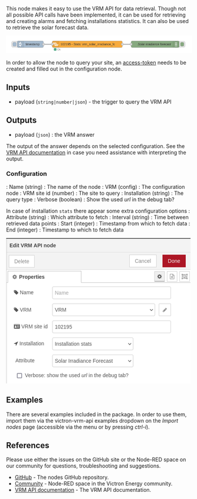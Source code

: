 This node makes it easy to use the VRM API for data retrieval. Though not all 
possible API calls have been implemented, it can be used for retrieving and
creating alarms and fetching installations statistics. It can also be used to
retrieve the solar forecast data.

![VRM API flow](./img/vrm-api-flow.png)

In order to allow the node to query your site, an
[access-token](https://vrm.victronenergy.com/access-tokens) needs to be created
and filled out in the configuration node.

## Inputs

* payload (`string|number|json`) - the trigger to query the VRM API

## Outputs

* payload (`json`) : the VRM answer

The output of the answer depends on the selected configuration. See the [VRM API documentation](https://vrm-api-docs.victronenergy.com/#)
in case you need assistance with interpreting the output.

### Configuration

: Name (string) : The name of the node
: VRM (config) : The configuration node
: VRM site id (number) : The site to query
: Installation (string) : The query type
: Verbose (boolean) : Show the used _url_ in the debug tab?

In case of installation `stats` there appear some extra configuration options
: Attribute (string) : Which attribute to fetch
: Interval (string) : Time between retrieved data points
: Start (integer) : Timestamp from which to fetch data
: End (integer) : Timestamp to which to fetch data

![VRM API edit panel](./img/vrm-api-edit-panel.png)

## Examples

There are several examples included in the package. In order to use them, import them via the
victron-vrm-api examples dropdown on the _Import nodes_ page (accessible via
the menu or by pressing _ctrl-i_).

## References

Please use either the issues on the GitHub site or the Node-RED space on our community for questions, troubleshooting and suggestions.
- [GitHub](https://github.com/dirkjanfaber/victron-vrm-api) - The nodes GitHub repository.
- [Community](https://community.victronenergy.com/smart-spaces/71/node-red.html) - Node-RED space in the Victron Energy community.
- [VRM API documentation](https://vrm-api-docs.victronenergy.com/#) - The VRM API documentation.


